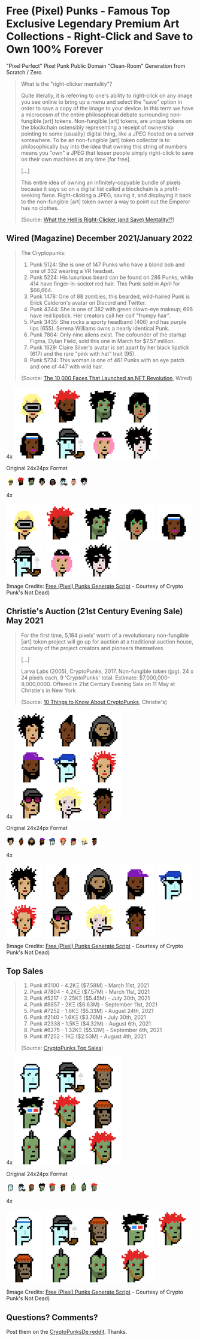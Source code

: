 # Free (Pixel) Punks - Famous Top Exclusive Legendary Premium Art Collections - Right-Click and Save to Own 100% Forever

"Pixel Perfect" Pixel Punk Public Domain "Clean-Room" Generation from Scratch / Zero


> What is the "right-clicker mentality"?
>
> Quite literally, it is referring to one's ability to right-click
> on any image you see online to bring up a menu
> and select the "save" option in order to save a copy of the image
> to your device. In this term we have a microcosm of
> the entire philosophical debate surrounding non-fungible [art] tokens.
>  Non-fungible [art] tokens, are unique tokens on the blockchain ostensibly
> representing a receipt of ownership pointing to some (usually) digital thing,
> like a JPEG hosted on a server somewhere.
> To be an non-fungible [art] token collector is to philosophically buy
> into the idea that owning this string of numbers means you "own" a JPEG
> that lesser people simply right-click to save on their own machines
> at any time [for free].
>
> [...]
>
> This entire idea of owning an infinitely-copyable
> bundle of pixels because it says so on a digital list called a blockchain
> is a profit-seeking farce.
> Right-clicking a JPEG, saving it, and displaying it back
> to the non-fungible [art] token owner a way to point out the Emperor has no clothes.
>
> (Source:  [What the Hell is Right-Clicker (and Save) Mentality!?](https://www.vice.com/en/article/5dgzed/what-the-hell-is-right-clicker-mentality))




## Wired (Magazine) December 2021/January 2022


> The Cryptopunks:
>
> 1. Punk 5124: She is one of 147 Punks who have a blond bob and
>    one of 332 wearing a VR headset.
> 2. Punk 5224: His luxurious beard can be found on 286 Punks,
>    while 414 have finger-in-socket red hair.
>    This Punk sold in April for $66,664.
> 3. Punk 1478: One of 88 zombies, this bearded, wild-haired Punk
>    is Erick Calderon's avatar on Discord and Twitter.
> 4. Punk 4344: She is one of 382 with green clown-eye makeup;
>    696 have red lipstick. Her creators call her coif "frumpy hair".
> 5. Punk 3435: She rocks a sporty headband (406) and has purple lips (655).
>    Serena Williams owns a nearly identical Punk.
> 6. Punk 7804: Only nine aliens exist.
>    The cofounder of the startup Figma, Dylan Field, sold this one
>    in March for $7.57 million.
> 7. Punk 1629: Claire Silver's avatar is set apart by her black lipstick (617)
>    and the rare "pink with hat" trait (95).
> 8. Punk 5724: This woman is one of 461 Punks with an eye patch
>    and one of 447 with wild hair.
>
> (Source: [The 10,000 Faces That Launched an NFT Revolution](https://www.wired.com/story/the-10000-faces-that-launched-an-nft-revolution/), Wired)


4x  ![](i/wired@4x.png)


Original 24x24px Format

![](i/wired0.png)
![](i/wired1.png)
![](i/wired2.png)
![](i/wired3.png)
![](i/wired4.png)
![](i/wired5.png)
![](i/wired6.png)
![](i/wired7.png)

4x

![](i/wired0@4x.png)
![](i/wired1@4x.png)
![](i/wired2@4x.png)
![](i/wired3@4x.png)
![](i/wired4@4x.png)
![](i/wired5@4x.png)
![](i/wired6@4x.png)
![](i/wired7@4x.png)



(Image Credits: [Free (Pixel) Punks Generate Script](generate.rb) - Courtesy of Crypto Punk's Not Dead)





## Christie's Auction (21st Century Evening Sale) May 2021

> For the first time, 5,184 pixels' worth of a revolutionary
> non-fungible [art] token project will go up for auction
> at a traditional auction house, courtesy of the project
> creators and pioneers themselves.
>
> [...]
>
> Larva Labs (2005), CryptoPunks, 2017. Non-fungible token (jpg).
> 24 x 24 pixels each, 9 'CryptoPunks' total.
> Estimate: $7,000,000-9,000,0000.
> Offered in 21st Century Evening Sale on 11 May at Christie's in New York
>
> (Source: [10 Things to Know About CryptoPunks]( https://www.christies.com/features/10-things-to-know-about-CryptoPunks-11569-1.aspx), Christie's)




4x  ![](i/christies@4x.png)


Original 24x24px Format

![](i/christies0.png)
![](i/christies1.png)
![](i/christies2.png)
![](i/christies3.png)
![](i/christies4.png)
![](i/christies5.png)
![](i/christies6.png)
![](i/christies7.png)
![](i/christies8.png)

4x

![](i/christies0@4x.png)
![](i/christies1@4x.png)
![](i/christies2@4x.png)
![](i/christies3@4x.png)
![](i/christies4@4x.png)
![](i/christies5@4x.png)
![](i/christies6@4x.png)
![](i/christies7@4x.png)
![](i/christies8@4x.png)



(Image Credits: [Free (Pixel) Punks Generate Script](generate.rb) - Courtesy of Crypto Punk's Not Dead)



## Top Sales

> 1.  Punk #3100  - 4.2KΞ ($7.58M) - March 11st, 2021
> 2.  Punk #7804 - 4.2KΞ ($7.57M) - March 11st, 2021
> 3.  Punk #5217  - 2.25KΞ ($5.45M) - July 30th, 2021
> 4.  Punk #8857 - 2KΞ ($6.63M) - September 11st, 2021
> 5.  Punk #7252 - 1.6KΞ ($5.33M) - August 24th, 2021
> 6.  Punk #2140 - 1.6KΞ ($3.76M) - July 30th, 2021
> 7.  Punk #2338  - 1.5KΞ ($4.32M) - August 6th, 2021
> 8.  Punk #6275  - 1.32KΞ ($5.12M) - September 4th, 2021
> 9.  Punk #7252  -  1KΞ ($2.53M)  - August 4th, 2021
>
> (Source:  [CryptoPunks Top Sales](https://www.larvalabs.com/cryptopunks/topsales))


4x  ![](i/top@4x.png)

Original 24x24px Format

![](i/top0.png)
![](i/top1.png)
![](i/top2.png)
![](i/top3.png)
![](i/top4.png)
![](i/top5.png)
![](i/top6.png)
![](i/top7.png)
![](i/top8.png)

4x

![](i/top0@4x.png)
![](i/top1@4x.png)
![](i/top2@4x.png)
![](i/top3@4x.png)
![](i/top4@4x.png)
![](i/top5@4x.png)
![](i/top6@4x.png)
![](i/top7@4x.png)
![](i/top8@4x.png)



(Image Credits: [Free (Pixel) Punks Generate Script](generate.rb) - Courtesy of Crypto Punk's Not Dead)




## Questions? Comments?

Post them on the [CryptoPunksDe reddit](https://old.reddit.com/r/CryptoPunksDev). Thanks.

